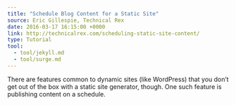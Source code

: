```yaml
---
title: "Schedule Blog Content for a Static Site"
source: Eric Gillespie, Technical Rex
date: 2016-03-17 16:15:00 +0000
link: http://technicalrex.com/scheduling-static-site-content/
type: Tutorial
tool:
  - tool/jekyll.md
  - tool/surge.md
---
```

There are features common to dynamic sites (like WordPress) that you don’t get out of the box with a static site generator, though. One such feature is publishing content on a schedule.





